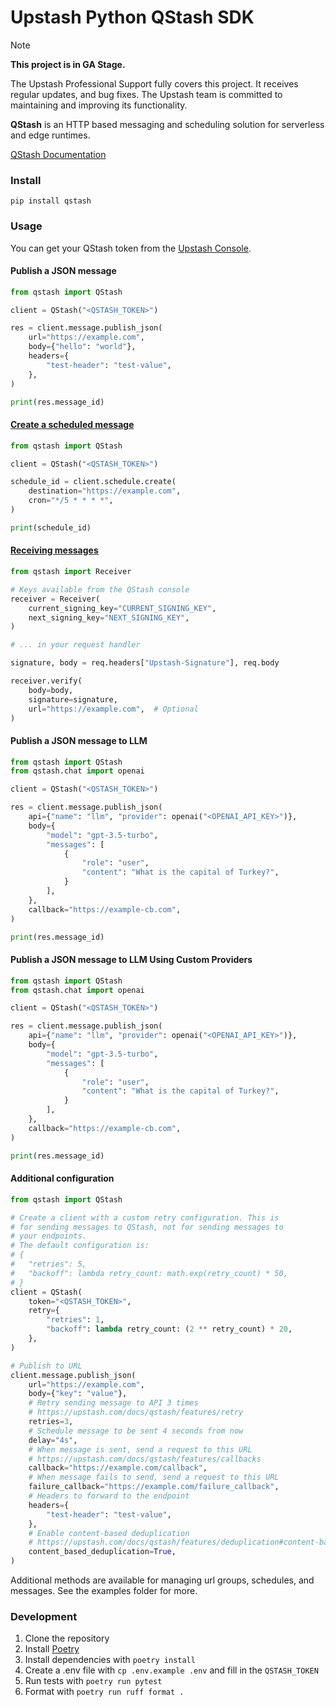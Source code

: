 # Upstash Python QStash SDK

> [!NOTE]  
> **This project is in GA Stage.**
>
> The Upstash Professional Support fully covers this project. It receives regular updates, and bug fixes.
> The Upstash team is committed to maintaining and improving its functionality.

**QStash** is an HTTP based messaging and scheduling solution for serverless and edge runtimes.

[QStash Documentation](https://upstash.com/docs/qstash)

### Install

```shell
pip install qstash
```

### Usage

You can get your QStash token from the [Upstash Console](https://console.upstash.com/qstash).

#### Publish a JSON message

```python
from qstash import QStash

client = QStash("<QSTASH_TOKEN>")

res = client.message.publish_json(
    url="https://example.com",
    body={"hello": "world"},
    headers={
        "test-header": "test-value",
    },
)

print(res.message_id)
```

#### [Create a scheduled message](https://upstash.com/docs/qstash/features/schedules)

```python
from qstash import QStash

client = QStash("<QSTASH_TOKEN>")

schedule_id = client.schedule.create(
    destination="https://example.com",
    cron="*/5 * * * *",
)

print(schedule_id)
```

#### [Receiving messages](https://upstash.com/docs/qstash/howto/receiving)

```python
from qstash import Receiver

# Keys available from the QStash console
receiver = Receiver(
    current_signing_key="CURRENT_SIGNING_KEY",
    next_signing_key="NEXT_SIGNING_KEY",
)

# ... in your request handler

signature, body = req.headers["Upstash-Signature"], req.body

receiver.verify(
    body=body,
    signature=signature,
    url="https://example.com",  # Optional
)
```

#### Publish a JSON message to LLM

```python
from qstash import QStash
from qstash.chat import openai

client = QStash("<QSTASH_TOKEN>")

res = client.message.publish_json(
    api={"name": "llm", "provider": openai("<OPENAI_API_KEY>")},
    body={
        "model": "gpt-3.5-turbo",
        "messages": [
            {
                "role": "user",
                "content": "What is the capital of Turkey?",
            }
        ],
    },
    callback="https://example-cb.com",
)

print(res.message_id)
```

#### Publish a JSON message to LLM Using Custom Providers

```python
from qstash import QStash
from qstash.chat import openai

client = QStash("<QSTASH_TOKEN>")

res = client.message.publish_json(
    api={"name": "llm", "provider": openai("<OPENAI_API_KEY>")},
    body={
        "model": "gpt-3.5-turbo",
        "messages": [
            {
                "role": "user",
                "content": "What is the capital of Turkey?",
            }
        ],
    },
    callback="https://example-cb.com",
)

print(res.message_id)
```

#### Additional configuration

```python
from qstash import QStash

# Create a client with a custom retry configuration. This is
# for sending messages to QStash, not for sending messages to
# your endpoints.
# The default configuration is:
# {
#   "retries": 5,
#   "backoff": lambda retry_count: math.exp(retry_count) * 50,
# }
client = QStash(
    token="<QSTASH_TOKEN>",
    retry={
        "retries": 1,
        "backoff": lambda retry_count: (2 ** retry_count) * 20,
    },
)

# Publish to URL
client.message.publish_json(
    url="https://example.com",
    body={"key": "value"},
    # Retry sending message to API 3 times
    # https://upstash.com/docs/qstash/features/retry
    retries=3,
    # Schedule message to be sent 4 seconds from now
    delay="4s",
    # When message is sent, send a request to this URL
    # https://upstash.com/docs/qstash/features/callbacks
    callback="https://example.com/callback",
    # When message fails to send, send a request to this URL
    failure_callback="https://example.com/failure_callback",
    # Headers to forward to the endpoint
    headers={
        "test-header": "test-value",
    },
    # Enable content-based deduplication
    # https://upstash.com/docs/qstash/features/deduplication#content-based-deduplication
    content_based_deduplication=True,
)
```

Additional methods are available for managing url groups, schedules, and messages. See the examples folder for more.

### Development

1. Clone the repository
2. Install [Poetry](https://python-poetry.org/docs/#installation)
3. Install dependencies with `poetry install`
4. Create a .env file with `cp .env.example .env` and fill in the `QSTASH_TOKEN`
5. Run tests with `poetry run pytest`
6. Format with `poetry run ruff format .`
